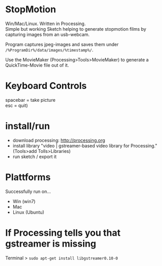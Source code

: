 # StopMotion
Win/Mac/Linux. Written in Processing.  
Simple but working Sketch helping to generate stopmotion films by capturing images from an usb-webcam.  

Program captures jpeg-images and saves them under `/%ProgramDir%/data/images/%timestamp%/`.  

Use the MovieMaker (Processing>Tools>MovieMaker) to generate a QuickTime-Movie file out of it.

# Keyboard Controls
spacebar = take picture  
esc = quit)

# install/run
+ download processing: http://processing.org
+ install library "video | gstreamer-based video library for Processing." (Tools>add Tolls>Libraries)
+ run sketch / export it

# Plattforms
Successfully run on...
+ Win (win7)
+ Mac
+ Linux (Ubuntu)

# If Processing tells you that gstreamer is missing
Terminal > `sudo apt-get install libgstreamer0.10-0`

